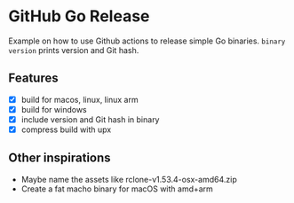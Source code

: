 # GitHub Go Release
Example on how to use Github actions to release simple Go binaries.
`binary version` prints version and Git hash.

## Features
- [x] build for macos, linux, linux arm
- [x] build for windows
- [x] include version and Git hash in binary
- [x] compress build with upx

## Other inspirations
* Maybe name the assets like rclone-v1.53.4-osx-amd64.zip
* Create a fat macho binary for macOS with amd+arm
